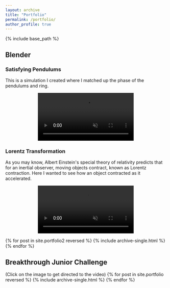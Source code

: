 ```yaml
---
layout: archive
title: "Portfolio"
permalink: /portfolio/
author_profile: true
---
```


{% include base_path %}

<!-- ## [Words for Light (Movie Reviews)](https://nandanamadhukara.blogspot.com/) -->

## Blender

### Satisfying Pendulums
This is a simulation I created where I matched up the phase of the pendulums and ring.
<p align="center">
<video src="/images/Pendulum.mp4" controls="controls" style="max-width: 600px;" autoplay loop muted>
</video>
</p>

### Lorentz Transformation
As you may know, Albert Einstein's special theory of relativity predicts that for an inertial observer, moving objects contract, known as Lorentz contraction. Here I wanted to see how an object contracted as it accelerated.
<p align="center">
<video src="/images/Lorentz_Transformation.mp4" controls="controls" style="max-width: 800px;" autoplay loop muted>
</video>
</p>

{% for post in site.portfolio2 reversed %}
  {% include archive-single.html %}
{% endfor %}

<!-- ### Donuts
<p align="center">
<video src="/images/Donuts.mp4" controls="controls" style="max-width: 800px;" autoplay loop muted>
</video>
</p> -->

<!-- ### Motion Tracking
<p align="center">
<video src="/images/MotionTracking_Monkey.mp4" controls="controls" style="max-width: 800px;" autoplay loop muted>
</video>
</p> -->

<!-- ### SciFi Modeling
<p align="center">
<img src='/images/SciFi_Tool.png' style="max-width: 650px;">
</p> -->

## Breakthrough Junior Challenge
(Click on the image to get directed to the video)
{% for post in site.portfolio reversed %}
  {% include archive-single.html %}
{% endfor %}

